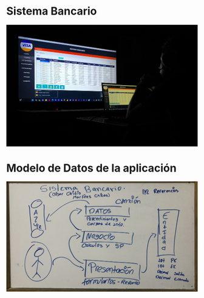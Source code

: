 # Sistema Bancario

<img align="center" src="https://github.com/CesarM4rtinez/CesarM4rtinez/blob/main/SISTEMA%20BANCARIO.jpeg?raw=true" alt="ovi-pw" />

# Modelo de Datos de la aplicación
<img align="center" src="https://github.com/CesarM4rtinez/CesarM4rtinez/blob/main/MODELO%20DE%20DATOS.jpg?raw=true" alt="ovi-pw" />

